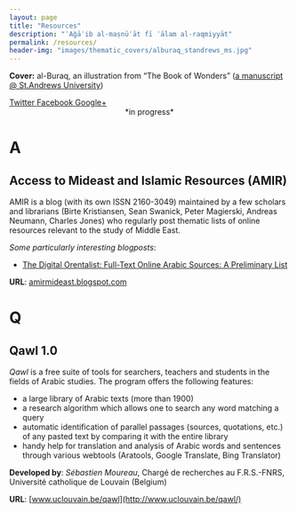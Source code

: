 ```yaml
---
layout: page
title: "Resources"
description: "ʿAǧāʾib al-maṣnūʿāt fī ʿālam al-raqmiyyāt"
permalink: /resources/
header-img: "images/thematic_covers/alburaq_standrews_ms.jpg"
---
```


<section class="post-topmatter">
<p class="imagecredit"><b>Cover:</b> al-Buraq, an illustration from “The Book of Wonders” (<a href='https://standrewsrarebooks.wordpress.com/2013/07/01/52-weeks-of-inspiring-illustrations-week-50-the-book-of-wonders/' target='_blank'>a manuscript @ St.Andrews University</a>)</p>
<section class="share"> 
<a class="icon-twitter" href="http://twitter.com/share?text=About Maxim Romanov&amp;url=http://maximromanov.github.io/about/"
onclick="window.open(this.href, 'twitter-share', 'width=550,height=235');return false;">
<span class="hidden">Twitter</span>
</a>
<a class="icon-facebook" href="https://www.facebook.com/sharer/sharer.php?u=http://maximromanov.github.io/about/"
onclick="window.open(this.href, 'facebook-share','width=580,height=296');return false;">
<span class="hidden">Facebook</span>
</a>
<a class="icon-google-plus" href="https://plus.google.com/share?url=http://maximromanov.github.io/about/"
onclick="window.open(this.href, 'google-plus-share', 'width=490,height=530');return false;">
<span class="hidden">Google+</span>
</a>
</section>
</section>

<center>*in progress*</center>

# A

## Access to Mideast and Islamic Resources (AMIR)
AMIR is a blog (with its own ISSN 2160-3049) maintained by a few scholars and librarians (Birte Kristiansen, Sean Swanick, Peter Magierski, Andreas Neumann, Charles Jones) who regularly post thematic lists of online resources relevant to the study of Middle East.

*Some particularly interesting blogposts*:

* [The Digital Orentalist: Full-Text Online Arabic Sources: A Preliminary List](http://amirmideast.blogspot.com/2015/03/the-digital-orentalist-full-text-online.html?utm_source=feedburner&utm_medium=email&utm_campaign=Feed%3A+AccessToMideastAndIslamicResourcesamir+%28Access+to+Mideast+and+Islamic+Resources+%28AMIR%29%29)

**URL**: [amirmideast.blogspot.com](http://amirmideast.blogspot.com/)

# Q

## Qawl 1.0
*Qawl* is a free suite of tools for searchers, teachers and students in the fields of Arabic studies. The program offers the following features:

* a large library of Arabic texts (more than 1900)
* a research algorithm which allows one to search any word matching a query
* automatic identification of parallel passages (sources, quotations, etc.) of any pasted text by comparing it with the entire library
* handy help for translation and analysis of Arabic words and sentences through various webtools (Aratools, Google Translate, Bing Translator)

**Developed by**: *Sébastien Moureau*, Chargé de recherches au F.R.S.-FNRS, Université catholique de Louvain (Belgium)

**URL**: [www.uclouvain.be/qawl](http://www.uclouvain.be/qawl/)


